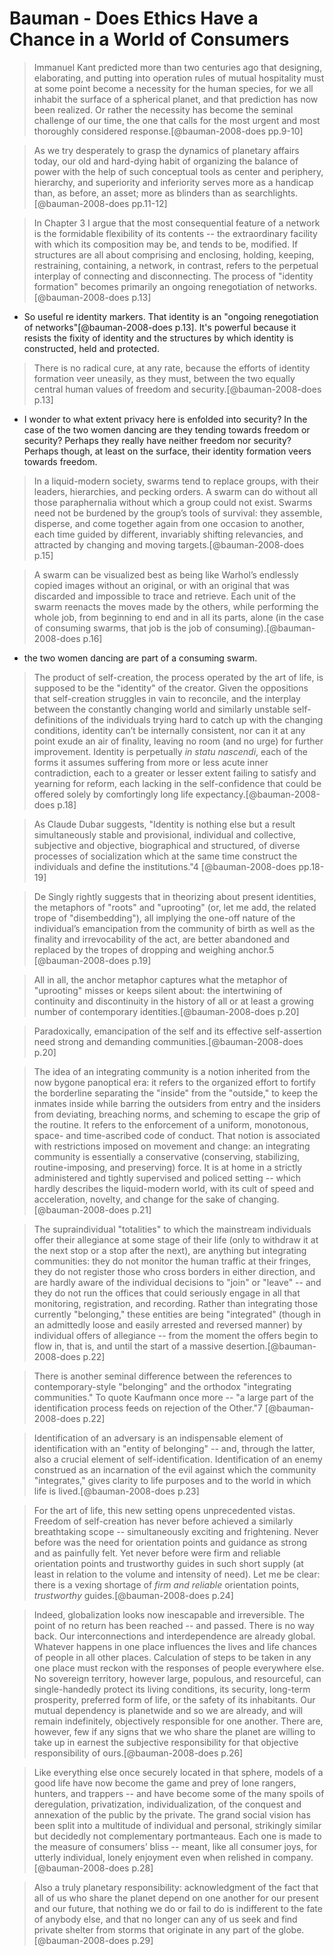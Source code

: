 

# Bauman - Does Ethics Have a Chance in a World of Consumers

> Immanuel Kant predicted more than two centuries ago that designing, elaborating, and putting into operation rules of mutual hospitality must at some point become a necessity for the human species, for we all inhabit the surface of a spherical planet, and that prediction has now been realized. Or rather the necessity has become the seminal challenge of our time, the one that calls for the most urgent and most thoroughly considered response.[@bauman-2008-does pp.9-10]

> As we try desperately to grasp the dynamics of planetary affairs today, our old and hard-dying habit of organizing the balance of power with the help of such conceptual tools as center and periphery, hierarchy, and superiority and inferiority serves more as a handicap than, as before, an asset; more as blinders than as searchlights.[@bauman-2008-does pp.11-12]

> In Chapter 3 I argue that the most consequential feature of a network is the formidable flexibility of its contents -- the extraordinary facility with which its composition may be, and tends to be, modified. If structures are all about comprising and enclosing, holding, keeping, restraining, containing, a network, in contrast, refers to the perpetual interplay of connecting and disconnecting. The process of "identity formation" becomes primarily an ongoing renegotiation of networks.[@bauman-2008-does p.13]

- So useful re identity markers. That identity is an "ongoing renegotiation of networks"[@bauman-2008-does p.13]. It's powerful because it resists the fixity of identity and the structures by which identity is constructed, held and protected. 

> There is no radical cure, at any rate, because the efforts of identity formation veer uneasily, as they must, between the two equally central human values of freedom and security.[@bauman-2008-does p.13]

- I wonder to what extent privacy here is enfolded into security? In the case of the two women dancing are they tending towards freedom or security? Perhaps they really have neither freedom nor security? Perhaps though, at least on the surface, their identity formation veers towards freedom. 

> In a liquid-modern society, swarms tend to replace groups, with their leaders, hierarchies, and pecking orders. A swarm can do without all those paraphernalia without which a group could not exist. Swarms need not be burdened by the group’s tools of survival: they assemble, disperse, and come together again from one occasion to another, each time guided by different, invariably shifting relevancies, and attracted by changing and moving targets.[@bauman-2008-does p.15]

> A swarm can be visualized best as being like Warhol’s endlessly copied images without an original, or with an original that was discarded and impossible to trace and retrieve. Each unit of the swarm reenacts the moves made by the others, while performing the whole job, from beginning to end and in all its parts, alone (in the case of consuming swarms, that job is the job of consuming).[@bauman-2008-does p.16] 

- the two women dancing are part of a consuming swarm.

> The product of self-creation, the process operated by the art of life, is supposed to be the "identity" of the creator. Given the oppositions that self-creation struggles in vain to reconcile, and the interplay between the constantly changing world and similarly unstable self-definitions of the individuals trying hard to catch up with the changing conditions, identity can’t be internally consistent, nor can it at any point exude an air of finality, leaving no room (and no urge) for further improvement. Identity is perpetually _in statu nascendi_, each of the forms it assumes suffering from more or less acute inner contradiction, each to a greater or lesser extent failing to satisfy and yearning for reform, each lacking in the self-confidence that could be offered solely by comfortingly long life expectancy.[@bauman-2008-does p.18]

> As Claude Dubar suggests, "Identity is nothing else but a result simultaneously stable and provisional, individual and collective, subjective and objective, biographical and structured, of diverse processes of socialization which at the same time construct the individuals and define the institutions."4 [@bauman-2008-does pp.18-19]

> De Singly rightly suggests that in theorizing about present identities, the metaphors of "roots" and "uprooting" (or, let me add, the related trope of "disembedding"), all implying the one-off nature of the individual’s emancipation from the community of birth as well as the finality and irrevocability of the act, are better abandoned and replaced by the tropes of dropping and weighing anchor.5 [@bauman-2008-does p.19]

> All in all, the anchor metaphor captures what the metaphor of "uprooting" misses or keeps silent about: the intertwining of continuity and discontinuity in the history of all or at least a growing number of contemporary identities.[@bauman-2008-does p.20]

> Paradoxically, emancipation of the self and its effective self-assertion need strong and demanding communities.[@bauman-2008-does p.20]

> The idea of an integrating community is a notion inherited from the now bygone panoptical era: it refers to the organized effort to fortify the borderline separating the "inside" from the "outside," to keep the inmates inside while barring the outsiders from entry and the insiders from deviating, breaching norms, and scheming to escape the grip of the routine. It refers to the enforcement of a uniform, monotonous, space- and time-ascribed code of conduct. That notion is associated with restrictions imposed on movement and change: an integrating community is essentially a conservative (conserving, stabilizing, routine-imposing, and preserving) force. It is at home in a strictly administered and tightly supervised and policed setting -- which hardly describes the liquid-modern world, with its cult of speed and acceleration, novelty, and change for the sake of changing.[@bauman-2008-does p.21]

> The supraindividual "totalities" to which the mainstream individuals offer their allegiance at some stage of their life (only to withdraw it at the next stop or a stop after the next), are anything but integrating communities: they do not monitor the human traffic at their fringes, they do not register those who cross borders in either direction, and are hardly aware of the individual decisions to "join" or "leave" -- and they do not run the offices that could seriously engage in all that monitoring, registration, and recording. Rather than integrating those currently "belonging," these entities are being "integrated" (though in an admittedly loose and easily arrested and reversed manner) by individual offers of allegiance -- from the moment the offers begin to flow in, that is, and until the start of a massive desertion.[@bauman-2008-does p.22]

> There is another seminal difference between the references to contemporary-style "belonging" and the orthodox "integrating communities." To quote Kaufmann once more -- "a large part of the identification process feeds on rejection of the Other."7 [@bauman-2008-does p.22]

> Identification of an adversary is an indispensable element of identification with an "entity of belonging" -- and, through the latter, also a crucial element of self-identification. Identification of an enemy construed as an incarnation of the evil against which the community "integrates," gives clarity to life purposes and to the world in which life is lived.[@bauman-2008-does p.23]

> For the art of life, this new setting opens unprecedented vistas. Freedom of self-creation has never before achieved a similarly breathtaking scope -- simultaneously exciting and frightening. Never before was the need for orientation points and guidance as strong and as painfully felt. Yet never before were firm and reliable orientation points and trustworthy guides in such short supply (at least in relation to the volume and intensity of need). Let me be clear: there is a vexing shortage of _firm and reliable_ orientation points, _trustworthy_ guides.[@bauman-2008-does p.24]

> Indeed, globalization looks now inescapable and irreversible. The point of no return has been reached -- and passed. There is no way back. Our interconnections and interdependence are already global. Whatever happens in one place influences the lives and life chances of people in all other places. Calculation of steps to be taken in any one place must reckon with the responses of people everywhere else. No sovereign territory, however large, populous, and resourceful, can single-handedly protect its living conditions, its security, long-term prosperity, preferred form of life, or the safety of its inhabitants. Our mutual dependency is planetwide and so we are already, and will remain indefinitely, objectively responsible for one another. There are, however, few if any signs that we who share the planet are willing to take up in earnest the subjective responsibility for that objective responsibility of ours.[@bauman-2008-does p.26]

> Like everything else once securely located in that sphere, models of a good life have now become the game and prey of lone rangers, hunters, and trappers -- and have become some of the many spoils of deregulation, privatization, individualization, of the conquest and annexation of the public by the private. The grand social vision has been split into a multitude of individual and personal, strikingly similar but decidedly not complementary portmanteaus. Each one is made to the measure of consumers’ bliss -- meant, like all consumer joys, for utterly individual, lonely enjoyment even when relished in company.[@bauman-2008-does p.28]

> Also a truly planetary responsibility: acknowledgment of the fact that all of us who share the planet depend on one another for our present and our future, that nothing we do or fail to do is indifferent to the fate of anybody else, and that no longer can any of us seek and find private shelter from storms that originate in any part of the globe.[@bauman-2008-does p.29]

